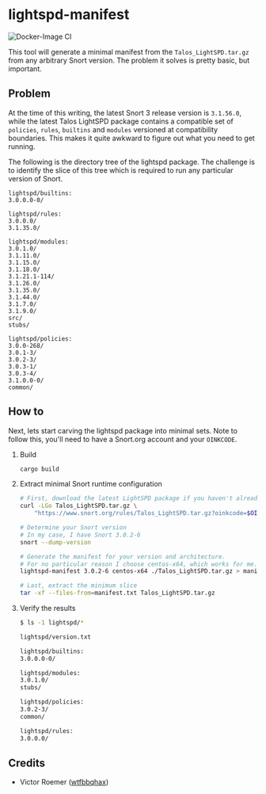 # lightspd-manifest
![Docker-Image CI](https://github.com/wtfbbqhax/lightspd-manifest/actions/workflows/rust.yml/badge.svg)

This tool will generate a minimal manifest from the `Talos_LightSPD.tar.gz` from any arbitrary Snort version. The problem it solves is pretty basic, but important. 


## Problem

At the time of this writing, the latest Snort 3 release version is `3.1.56.0`, while the latest Talos LightSPD package contains a compatible set of `policies`, `rules`, `builtins` and `modules` versioned at compatibility boundaries. This makes it quite awkward to figure out what you need to get running.

The following is the directory tree of the lightspd package. The challenge is to identify the slice of this tree which is required to run any particular version of Snort. 


```
lightspd/builtins:
3.0.0.0-0/

lightspd/rules:
3.0.0.0/
3.1.35.0/

lightspd/modules:
3.0.1.0/
3.1.11.0/
3.1.15.0/
3.1.18.0/
3.1.21.1-114/
3.1.26.0/
3.1.35.0/
3.1.44.0/
3.1.7.0/
3.1.9.0/
src/
stubs/

lightspd/policies:
3.0.0-268/
3.0.1-3/
3.0.2-3/
3.0.3-1/
3.0.3-4/
3.1.0.0-0/
common/
```

## How to

Next, lets start carving the lightspd package into minimal sets. Note to follow this, you'll need to have a Snort.org account and your `OINKCODE`.


1. Build
    ```sh
    cargo build
    ```

2. Extract minimal Snort runtime configuration

    ```sh
    # First, download the latest LightSPD package if you haven't already
    curl -LGo Talos_LightSPD.tar.gz \
        "https://www.snort.org/rules/Talos_LightSPD.tar.gz?oinkcode=$OINKCODE"
    
    # Determine your Snort version
    # In my case, I have Snort 3.0.2-6
    snort --dump-version

    # Generate the manifest for your version and architecture.
    # For no particular reason I choose centos-x64, which works for me.
    lightspd-manifest 3.0.2-6 centos-x64 ./Talos_LightSPD.tar.gz > manifest.txt

    # Last, extract the minimum slice
    tar -xf --files-from=manifest.txt Talos_LightSPD.tar.gz
    ```

3. Verify the results


    ```sh
    $ ls -1 lightspd/*

    lightspd/version.txt

    lightspd/builtins:
    3.0.0.0-0/

    lightspd/modules:
    3.0.1.0/
    stubs/

    lightspd/policies:
    3.0.2-3/
    common/

    lightspd/rules:
    3.0.0.0/
    ```


## Credits
* Victor Roemer ([wtfbbqhax](https://www.github.com/wtfbbqhax))
